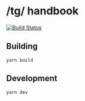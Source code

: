 # /tg/ handbook

[![Build Status](https://drone.zyg.ovh/api/badges/Hamcha/tghandbook/status.svg)](https://drone.zyg.ovh/Hamcha/tghandbook)

## Building

`yarn build`

## Development

`yarn dev`
